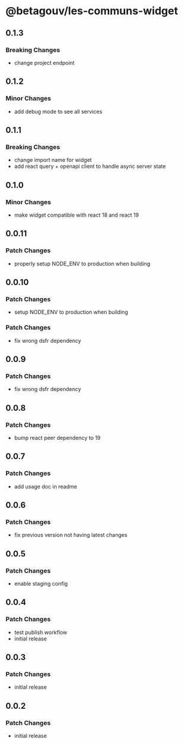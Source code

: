 # @betagouv/les-communs-widget

## 0.1.3

### Breaking Changes

- change project endpoint

## 0.1.2

### Minor Changes

- add debug mode to see all services

## 0.1.1

### Breaking Changes

- change import name for widget
- add react query + openapi client to handle async server state

## 0.1.0

### Minor Changes

- make widget compatible with react 18 and react 19

## 0.0.11

### Patch Changes

- properly setup NODE_ENV to production when building

## 0.0.10

### Patch Changes

- setup NODE_ENV to production when building

### Patch Changes

- fix wrong dsfr dependency

## 0.0.9

### Patch Changes

- fix wrong dsfr dependency

## 0.0.8

### Patch Changes

- bump react peer dependency to 19

## 0.0.7

### Patch Changes

- add usage doc in readme

## 0.0.6

### Patch Changes

- fix previous version not having latest changes

## 0.0.5

### Patch Changes

- enable staging config

## 0.0.4

### Patch Changes

- test publish workflow
- initial release

## 0.0.3

### Patch Changes

- initial release

## 0.0.2

### Patch Changes

- initial release
